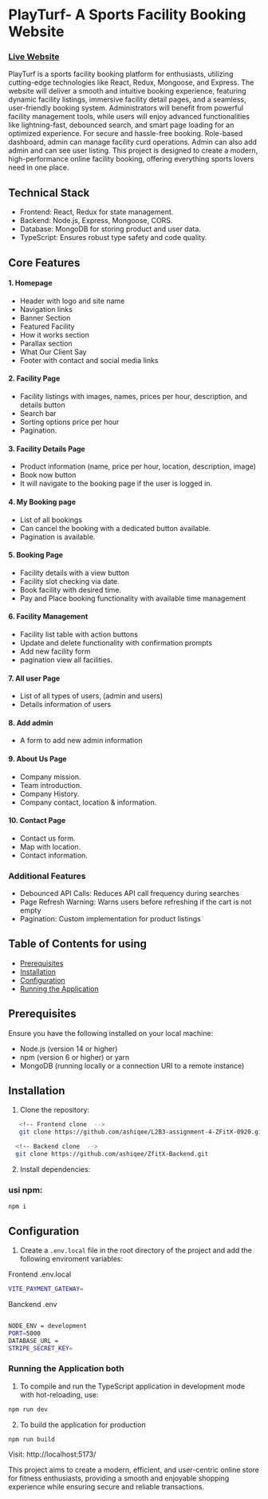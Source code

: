 # PlayTurf- A Sports Facility Booking Website
###   [Live Website](https://playturf.netlify.app)
<!--
### **Submission : (Please check my submissions:)**

- Frontend Live Link: [Live Website](https://fitflex-equipment-selling.netlify.app)
- Backend Live Link: [Backend Link](https://fit-flex-server-ochre.vercel.app/)
- GitHub Repository URL (Frontend): https://github.com/ashiqee/L2B3-assignment-4-ZFitX-0920
- GitHub Repository URL (Backend): https://github.com/ashiqee/ZfitX-Backend
-->

PlayTurf is a sports facility booking platform for enthusiasts, utilizing cutting-edge technologies like React, Redux, Mongoose, and Express. The website will deliver a smooth and intuitive booking experience, featuring dynamic facility listings, immersive facility detail pages, and a seamless, user-friendly booking system. Administrators will benefit from powerful facility management tools, while users will enjoy advanced functionalities like lightning-fast, debounced search, and smart page loading for an optimized experience. For secure and hassle-free booking. Role-based dashboard, admin can manage facility curd operations. Admin can also add admin and can see user listing. This project is designed to create a modern, high-performance online facility booking, offering everything sports lovers need in one place.

## Technical Stack
- Frontend: React, Redux for state management.
- Backend: Node.js, Express, Mongoose, CORS.
- Database: MongoDB for storing product and user data.
- TypeScript: Ensures robust type safety and code quality.

## Core Features
#### 1. Homepage
- Header with logo and site name
- Navigation links
- Banner Section
- Featured Facility
- How it works section
- Parallax section
- What Our Client Say
- Footer with contact and social media links
  
#### 2. Facility Page

- Facility listings with images, names, prices per hour, description, and details button
- Search bar
- Sorting options price per hour
- Pagination. 

#### 3. Facility Details Page

- Product information (name, price per hour, location, description, image)
- Book now button
- It will navigate to the booking page if the user is logged in.


#### 4. My Booking page 

- List of all bookings
- Can cancel the booking with a dedicated button available.
- Pagination is available.

#### 5. Booking Page

- Facility details with a view button
- Facility slot checking via date.
- Book facility with desired time.
- Pay and Place booking functionality with available time management

#### 6. Facility Management

- Facility list table with action buttons
- Update and delete functionality with confirmation prompts
- Add new facility form
- pagination view all facilities.

#### 7. All user Page
- List of all types of users, (admin and users)
- Details information of users

#### 8. Add admin 
- A form to add new admin information

#### 9. About Us Page
- Company mission.
- Team introduction.
- Company History.
- Company contact, location & information.

#### 10. Contact Page

- Contact us form.
- Map with location.
- Contact information.
 

### Additional Features

- Debounced API Calls: Reduces API call frequency during searches
- Page Refresh Warning: Warns users before refreshing if the cart is not empty
- Pagination: Custom implementation for product listings


## Table of Contents for using

- [Prerequisites](#prerequisites)
- [Installation](#installation)
- [Configuration](#configuration)
- [Running the Application](#running-the-application)


## Prerequisites

Ensure you have the following installed on your local machine:

- Node.js (version 14 or higher)
- npm (version 6 or higher) or yarn
- MongoDB (running locally or a connection URI to a remote instance)

## Installation

1. Clone the repository:

```bash
   <!-- Frontend clone  -->
   git clone https://github.com/ashiqee/L2B3-assignment-4-ZFitX-0920.git
```

 ```bash
   <!-- Backend clone  -->
   git clone https://github.com/ashiqee/ZfitX-Backend.git
```


2. Install dependencies:

### usi npm:

```tsc
npm i
```

## Configuration

1. Create a `.env.local` file in the root directory of the project and add the following enviroment variables:


Frontend .env.local
```bash
VITE_PAYMENT_GATEWAY=
```

Banckend .env
```bash

NODE_ENV = development
PORT=5000
DATABASE_URL = 
STRIPE_SECRET_KEY=
```

### Running the Application both

1. To compile and run the TypeScript application in development mode with hot-reloading, use:

```bash
npm run dev
```

2. To build the application for production

```bash
npm run build
```

Visit: http://localhost:5173/

This project aims to create a modern, efficient, and user-centric online store for fitness enthusiasts, providing a smooth and enjoyable shopping experience while ensuring secure and reliable transactions.
